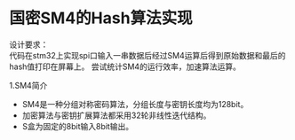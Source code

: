 # 国密SM4的Hash算法实现

设计要求：  
代码在stm32上实现spi口输入一串数据后经过SM4运算后得到原始数据和最后的hash值打印在屏幕上。 尝试统计SM4的运行效率，加速算法运算。

1.SM4简介  

* SM4是一种分组对称密码算法，分组长度与密钥长度均为128bit。
* 加密算法与密钥扩展算法都采用32轮非线性迭代结构。
* S盒为固定的8bit输入8bit输出。
